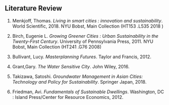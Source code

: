 ## Literature Review

1. Menkjoff, Thomas. _Living in smart cities : innovation and sustainability_. World Scientific, 2018.
NYU Bobst, Main Collection (HT153 .L535 2018 )

2. Birch, Eugenie L. _Growing Greener Cities : Urban Sustainability in the Twenty-First Century_. University of Pennsylvania Press, 2011.
NYU Bobst, Main Collection  (HT241 .G76 2008)

3. Bullivant, Lucy. _Masterplanning Futures_. Taylor and Francis, 2012.

4. Grant,Gary. _The Water Sensitive City_. John Wiley, 2016.

5. Takizawa, Satoshi. _Groundwater Management in Asian Cities: Technology and Policy for Sustainability_. Springer Japan, 2018.

6. Friedman, Avi. _Fundamentals of Sustainable Dwellings_. Washington, DC : Island Press/Center for Resource Economics, 2012.
